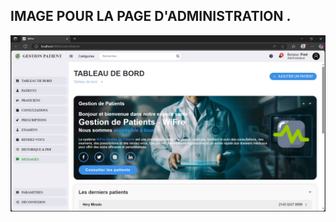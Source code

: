 ## IMAGE POUR LA PAGE D'ADMINISTRATION .
![Chargement](./README/images/1.png)
<!-- ![Chargement](./README/images/2.png) -->
<!-- ![Chargement](./README/images/3.png) -->
<!-- ![Chargement](./README/images/4.png) -->